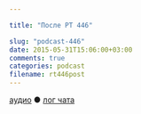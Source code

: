 ```yaml
---

title: "После РТ 446"

slug: "podcast-446"
date: 2015-05-31T15:06:00+03:00
comments: true
categories: podcast
filename: rt446post
---
```

[аудио](http://cdn.radio-t.com/rt446post.mp3) ● [лог чата](http://chat.radio-t.com/logs/radio-t-446.html)
<audio src="http://cdn.radio-t.com/rt446post.mp3" preload="none"></audio>

